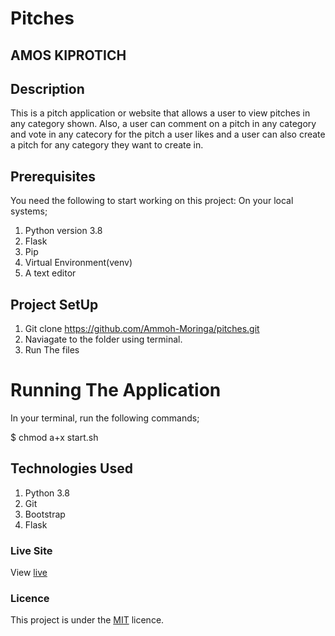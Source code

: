 # Pitches 

## AMOS KIPROTICH

## Description
This is a pitch application or website that allows a user to view pitches in any category shown. Also, a user can comment on a pitch in any category and vote in any catecory for the pitch a user likes and a user can also create a pitch for any category they want to create in.

## Prerequisites
You need the following to start working on this project: On your local systems;

1. Python version 3.8
2. Flask
3. Pip
4. Virtual Environment(venv)
5. A text editor 

## Project SetUp

1. Git clone  https://github.com/Ammoh-Moringa/pitches.git
2. Naviagate to the folder using terminal.
3. Run The files

# Running The Application
In your terminal, run the following commands;
 
 $ chmod a+x start.sh

## Technologies Used

1. Python 3.8
2. Git 
3. Bootstrap
4. Flask

### Live Site
View [live](https://pitches8.herokuapp.com/)
### Licence
This project is under the  [MIT](license) licence.